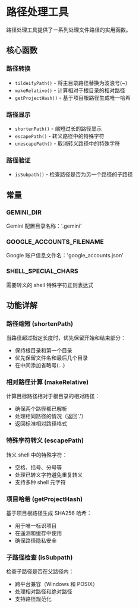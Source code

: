 # 路径处理工具

路径处理工具提供了一系列处理文件路径的实用函数。

## 核心函数

### 路径转换
- `tildeifyPath()` - 将主目录路径替换为波浪号(~)
- `makeRelative()` - 计算相对于根目录的相对路径
- `getProjectHash()` - 基于项目根路径生成唯一哈希

### 路径显示
- `shortenPath()` - 缩短过长的路径显示
- `escapePath()` - 转义路径中的特殊字符
- `unescapePath()` - 取消转义路径中的特殊字符

### 路径验证
- `isSubpath()` - 检查路径是否为另一个路径的子路径

## 常量

### GEMINI_DIR
Gemini 配置目录名称：'.gemini'

### GOOGLE_ACCOUNTS_FILENAME
Google 账户信息文件名：'google_accounts.json'

### SHELL_SPECIAL_CHARS
需要转义的 shell 特殊字符正则表达式

## 功能详解

### 路径缩短 (shortenPath)
当路径超过指定长度时，优先保留开始和结束部分：
- 保持根目录和第一个目录
- 优先保留文件名和最后几个目录
- 在中间添加省略号(...)

### 相对路径计算 (makeRelative)
计算目标路径相对于根目录的相对路径：
- 确保两个路径都已解析
- 处理相同路径的情况（返回'.'）
- 返回标准相对路径格式

### 特殊字符转义 (escapePath)
转义 shell 中的特殊字符：
- 空格、括号、分号等
- 处理已转义字符避免重复转义
- 支持多种 shell 元字符

### 项目哈希 (getProjectHash)
基于项目根路径生成 SHA256 哈希：
- 用于唯一标识项目
- 在遥测和缓存中使用
- 确保路径隐私安全

### 子路径检查 (isSubpath)
检查子路径是否在父路径内：
- 跨平台兼容（Windows 和 POSIX）
- 处理相对路径和绝对路径
- 支持路径规范化